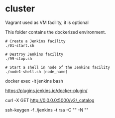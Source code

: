 # cluster

Vagrant used as VM facility, it is optional

This folder contains the dockerized environment.

```
# Create a Jenkins facility
./01-start.sh

# Destroy Jenkins facility
./99-stop.sh

# Start a shell in node of the Jenkins facility 
./node1-shell.sh [node_name]
```

docker exec -it jenkins bash



https://plugins.jenkins.io/docker-plugin/

curl -X GET http://0.0.0.0:5000/v2/_catalog

ssh-keygen -f ./jenkins -t rsa -C "" -N ""